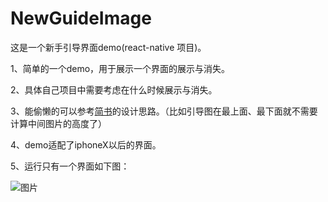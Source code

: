 # NewGuideImage

这是一个新手引导界面demo(react-native 项目)。

1、简单的一个demo，用于展示一个界面的展示与消失。

2、具体自己项目中需要考虑在什么时候展示与消失。

3、能偷懒的可以参考[简书](https://www.jianshu.com/p/eef6ffdffe7d)的设计思路。（比如引导图在最上面、最下面就不需要计算中间图片的高度了）

4、demo适配了iphoneX以后的界面。

5、运行只有一个界面如下图：



![图片](https://upload-images.jianshu.io/upload_images/8149975-d45d4e883a95e61b.png?imageMogr2/auto-orient/strip%7CimageView2/2/w/828/format/webp)
